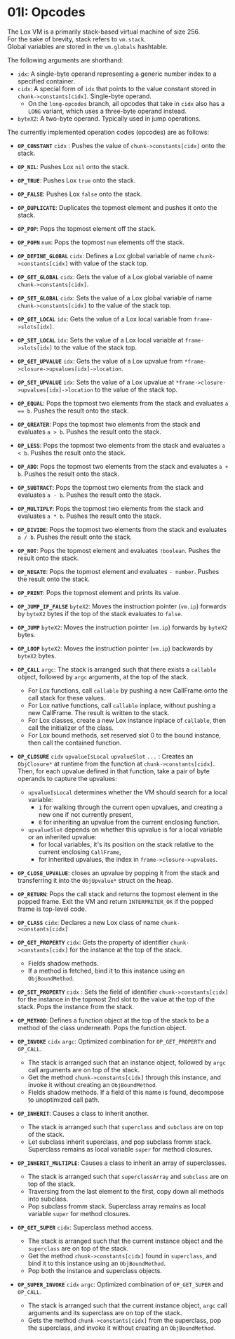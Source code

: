 # 01I: Opcodes

The Lox VM is a primarily stack-based virtual machine of size 256.  
For the sake of brevity, stack refers to `vm.stack`.  
Global variables are stored in the `vm.globals` hashtable.

The following arguments are shorthand:
- `idx`: A single-byte operand representing a generic number index to a specified container.
- `cidx`: A special form of `idx` that points to the value constant stored in `chunk->constants[cidx]`. Single-byte operand.
  - On the `long-opcodes` branch, all opcodes that take in `cidx` also has a `LONG` variant, which uses a three-byte operand instead.
- `byteX2`: A two-byte operand. Typically used in jump operations.

The currently implemented operation codes (opcodes) are as follows:

- **`OP_CONSTANT`** `cidx` : Pushes the value of `chunk->constants[cidx]` onto the stack.
- **`OP_NIL`**: Pushes Lox `nil` onto the stack.
- **`OP_TRUE`**: Pushes Lox `true` onto the stack.
- **`OP_FALSE`**: Pushes Lox `false` onto the stack.
- **`OP_DUPLICATE`**: Duplicates the topmost element and pushes it onto the stack.
- **`OP_POP`**: Pops the topmost element off the stack.
- **`OP_POPN`** `num`: Pops the topmost `num` elements off the stack.

- **`OP_DEFINE_GLOBAL`** `cidx`: Defines a Lox global variable of name `chunk->constants[cidx]` with value of the stack top.
- **`OP_GET_GLOBAL`** `cidx`: Gets the value of a Lox global variable of name `chunk->constants[cidx]`.
- **`OP_SET_GLOBAL`** `cidx`: Sets the value of a Lox global variable of name `chunk->constants[cidx]` to the value of the stack top.
- **`OP_GET_LOCAL`** `idx`: Gets the value of a Lox local variable from `frame->slots[idx]`.
- **`OP_SET_LOCAL`** `idx`:  Sets the value of a Lox local variable at `frame->slots[idx]` to the value of the stack top.
- **`OP_GET_UPVALUE`** `idx`: Gets the value of a Lox upvalue from `*frame->closure->upvalues[idx]->location`.
- **`OP_SET_UPVALUE`** `idx`:  Sets the value of a Lox upvalue at `*frame->closure->upvalues[idx]->location` to the value of the stack top.

- **`OP_EQUAL`**: Pops the topmost two elements from the stack and evaluates `a == b`. Pushes the result onto the stack.
- **`OP_GREATER`**: Pops the topmost two elements from the stack and evaluates `a > b`. Pushes the result onto the stack.
- **`OP_LESS`**: Pops the topmost two elements from the stack and evaluates `a < b`. Pushes the result onto the stack.

- **`OP_ADD`**: Pops the topmost two elements from the stack and evaluates `a + b`. Pushes the result onto the stack.
- **`OP_SUBTRACT`**: Pops the topmost two elements from the stack and evaluates `a - b`. Pushes the result onto the stack.
- **`OP_MULTIPLY`**: Pops the topmost two elements from the stack and evaluates `a * b`. Pushes the result onto the stack.
- **`OP_DIVIDE`**: Pops the topmost two elements from the stack and evaluates `a / b`. Pushes the result onto the stack.

- **`OP_NOT`**: Pops the topmost element and evaluates `!boolean`. Pushes the result onto the stack.
- **`OP_NEGATE`**: Pops the topmost element and evaluates `- number`. Pushes the result onto the stack.

- **`OP_PRINT`**: Pops the topmost element and prints its value.
- **`OP_JUMP_IF_FALSE`** `byteX2`: Moves the instruction pointer (`vm.ip`) forwards by `byteX2` bytes if the top of the stack evaluates to `false`.
- **`OP_JUMP`** `byteX2`: Moves the instruction pointer (`vm.ip`) forwards by `byteX2` bytes.
- **`OP_LOOP`** `byteX2`: Moves the instruction pointer (`vm.ip`) backwards by `byteX2` bytes.

- **`OP_CALL`** `argc`: The stack is arranged such that there exists a `callable` object, followed by `argc` arguments, at the top of the stack.
  - For Lox functions, call `callable` by pushing a new CallFrame onto the call stack for these values.
  - For Lox native functions, call `callable` inplace, without pushing a new CallFrame. The result is written to the stack.
  - For Lox classes, create a new Lox instance inplace of `callable`, then call the initializer of the class.
  - For Lox bound methods, set reserved slot 0 to the bound instance, then call the contained function.

- **`OP_CLOSURE`** `cidx` `upvalueIsLocal` `upvalueSlot` `...` : Creates an `ObjClosure*` at runtime from the function at `chunk->constants[cidx]`. Then, for each upvalue defined in that function, take a pair of byte operands to capture the upvalues: 
  - `upvalueIsLocal` determines whether the VM should search for a local variable: 
    - `1` for walking through the current open upvalues, and creating a new one if not currently present, 
    - `0` for inheriting an upvalue from the current enclosing function.
  - `upvalueSlot` depends on whether this upvalue is for a local variable or an inherited upvalue: 
    - for local variables, it's its position on the stack relative to the current enclosing `CallFrame`, 
    - for inherited upvalues, the index in `frame->closure->upvalues`.
-  **`OP_CLOSE_UPVALUE`**: closes an upvalue by popping it from the stack and transferring it into the `ObjUpvalue*` struct on the heap.

- **`OP_RETURN`**: Pops the call stack and returns the topmost element in the popped frame. Exit the VM and return `INTERPRETER_OK` if the popped frame is top-level code.

- **`OP_CLASS`** `cidx`: Declares a new Lox class of name `chunk->constants[cidx]`
- **`OP_GET_PROPERTY`** `cidx`: Gets the property of identifier `chunk->constants[cidx]` for the instance at the top of the stack.
  - Fields shadow methods.
  - If a method is fetched, bind it to this instance using an `ObjBoundMethod`.
- **`OP_SET_PROPERTY`** `cidx` : Sets the field of identifier `chunk->constants[cidx]` for the instance in the topmost 2nd slot to the value at the top of the stack. Pops the instance from the stack.
- **`OP_METHOD`**: Defines a function object at the top of the stack to be a method of the class underneath. Pops the function object.
- **`OP_INVOKE`** `cidx` `argc`: Optimized combination for `OP_GET_PROPERTY` and `OP_CALL`.
  - The stack is arranged such that an instance object, followed by `argc` call arguments are on top of the stack.
  - Get the method `chunk->constants[cidx]` through this instance, and invoke it without creating an `ObjBoundMethod`.
  - Fields shadow methods. If a field of this name is found, decompose to unoptimized call path.

- **`OP_INHERIT`**: Causes a class to inherit another.
  - The stack is arranged such that `superclass` and `subclass` are on top of the stack.
  - Let subclass inherit superclass, and pop subclass fromm stack. Superclass remains as local variable `super` for method closures.
- **`OP_INHERIT_MULTIPLE`**: Causes a class to inherit an array of superclasses.
  - The stack is arranged such that `superclassArray` and `subclass` are on top of the stack.
  - Traversing from the last element to the first, copy down all methods into subclass.
  - Pop subclass fromm stack. Superclass array remains as local variable `super` for method closures.
- **`OP_GET_SUPER`** `cidx`: Superclass method access.
  - The stack is arranged such that the current instance object and the `superclass` are on top of the stack.
  - Get the method `chunk->constants[cidx]` found in `superclass`, and bind it to this instance using an `ObjBoundMethod`.
  - Pop both the instance and superclass objects.
- **`OP_SUPER_INVOKE`** `cidx` `argc`: Optimized combination of `OP_GET_SUPER` and `OP_CALL`.
  - The stack is arranged such that the current instance object, `argc` call arguments and its superclass are on top of the stack.
  - Gets the method `chunk->constants[cidx]` from the superclass, pop the superclass, and invoke it without creating an `ObjBoundMethod`.
